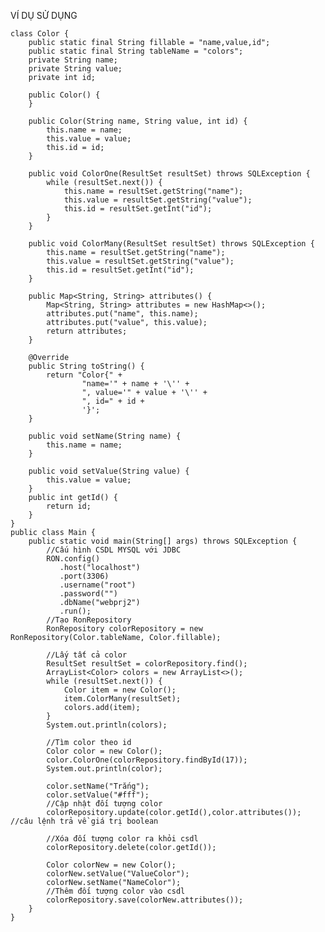 VÍ DỤ SỬ DỤNG    


    class Color {
        public static final String fillable = "name,value,id";
        public static final String tableName = "colors";
        private String name;
        private String value;
        private int id;
    
        public Color() {
        }
    
        public Color(String name, String value, int id) {
            this.name = name;
            this.value = value;
            this.id = id;
        }
    
        public void ColorOne(ResultSet resultSet) throws SQLException {
            while (resultSet.next()) {
                this.name = resultSet.getString("name");
                this.value = resultSet.getString("value");
                this.id = resultSet.getInt("id");
            }
        }
    
        public void ColorMany(ResultSet resultSet) throws SQLException {
            this.name = resultSet.getString("name");
            this.value = resultSet.getString("value");
            this.id = resultSet.getInt("id");
        }
    
        public Map<String, String> attributes() {
            Map<String, String> attributes = new HashMap<>();
            attributes.put("name", this.name);
            attributes.put("value", this.value);
            return attributes;
        }
    
        @Override
        public String toString() {
            return "Color{" +
                    "name='" + name + '\'' +
                    ", value='" + value + '\'' +
                    ", id=" + id +
                    '}';
        }
    
        public void setName(String name) {
            this.name = name;
        }
    
        public void setValue(String value) {
            this.value = value;
        }
        public int getId() {
            return id;
        }
    }
    public class Main {
        public static void main(String[] args) throws SQLException {
            //Cấu hình CSDL MYSQL với JDBC
            RON.config()
               .host("localhost")
               .port(3306)
               .username("root")
               .password("")
               .dbName("webprj2")
               .run();
            //Tạo RonRepository
            RonRepository colorRepository = new RonRepository(Color.tableName, Color.fillable);
            
            //Lấy tất cả color
            ResultSet resultSet = colorRepository.find();
            ArrayList<Color> colors = new ArrayList<>();
            while (resultSet.next()) {
                Color item = new Color();
                item.ColorMany(resultSet);
                colors.add(item);
            }
            System.out.println(colors);

            //Tìm color theo id
            Color color = new Color();
            color.ColorOne(colorRepository.findById(17));
            System.out.println(color);
    
            color.setName("Trắng");
            color.setValue("#fff");
            //Cập nhật đối tượng color
            colorRepository.update(color.getId(),color.attributes()); //câu lệnh trả về giá trị boolean
    
            //Xóa đối tượng color ra khỏi csdl
            colorRepository.delete(color.getId());
            
            Color colorNew = new Color();
            colorNew.setValue("ValueColor");
            colorNew.setName("NameColor");
            //Thêm đối tượng color vào csdl
            colorRepository.save(colorNew.attributes());
        }
    }
